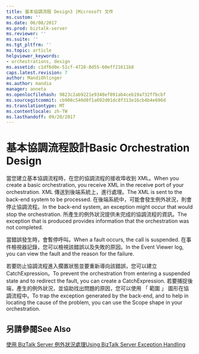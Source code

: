 ```yaml
---
title: 基本協調流程 Design3 |Microsoft 文件
ms.custom: ''
ms.date: 06/08/2017
ms.prod: biztalk-server
ms.reviewer: ''
ms.suite: ''
ms.tgt_pltfrm: ''
ms.topic: article
helpviewer_keywords:
- orchestrations, design
ms.assetid: c1df6d0e-51cf-4728-8d55-60eff21611b8
caps.latest.revision: 7
author: MandiOhlinger
ms.author: mandia
manager: anneta
ms.openlocfilehash: 9823c2ab9221e9348ef891ab4ceb19a732ffbcbf
ms.sourcegitcommit: cb908c540d8f1a692d01dc8f313e16cb4b4e696d
ms.translationtype: MT
ms.contentlocale: zh-TW
ms.lasthandoff: 09/20/2017
---
```

# <a name="basic-orchestration-design"></a><span data-ttu-id="dec12-102">基本協調流程設計</span><span class="sxs-lookup"><span data-stu-id="dec12-102">Basic Orchestration Design</span></span>
<span data-ttu-id="dec12-103">當您建立基本協調流程時，在您的協調流程的接收埠收到 XML。</span><span class="sxs-lookup"><span data-stu-id="dec12-103">When you create a basic orchestration, you receive XML in the receive port of your orchestration.</span></span> <span data-ttu-id="dec12-104">XML 傳送到後端系統上，進行處理。</span><span class="sxs-lookup"><span data-stu-id="dec12-104">The XML is sent to the back-end system to be processed.</span></span> <span data-ttu-id="dec12-105">在後端系統中，可能會發生例外狀況，則會停止協調流程。</span><span class="sxs-lookup"><span data-stu-id="dec12-105">In the back-end system, an exception might occur that would stop the orchestration.</span></span> <span data-ttu-id="dec12-106">所產生的例外狀況提供未完成的協調流程的資訊。</span><span class="sxs-lookup"><span data-stu-id="dec12-106">The exception that is produced provides information that the orchestration was not completed.</span></span>  
  
 <span data-ttu-id="dec12-107">當錯誤發生時，會暫停呼叫。</span><span class="sxs-lookup"><span data-stu-id="dec12-107">When a fault occurs, the call is suspended.</span></span> <span data-ttu-id="dec12-108">在事件檢視器記錄，您可以檢視該錯誤以及失敗的原因。</span><span class="sxs-lookup"><span data-stu-id="dec12-108">In the Event Viewer log, you can view the fault and the reason for the failure.</span></span>  
  
 <span data-ttu-id="dec12-109">若要防止協調流程進入擱置狀態並要重新導向該錯誤，您可以建立 CatchExpression。</span><span class="sxs-lookup"><span data-stu-id="dec12-109">To prevent the orchestration from entering a suspended state and to redirect the fault, you can create a CatchExpression.</span></span> <span data-ttu-id="dec12-110">若要捕捉後端，產生的例外狀況，並協助找出問題的原因，您可以使用 「 範圍 」 圖形在協調流程中。</span><span class="sxs-lookup"><span data-stu-id="dec12-110">To trap the exception generated by the back-end, and to help in locating the cause of the problem, you can use the Scope shape in your orchestration.</span></span>  
  
## <a name="see-also"></a><span data-ttu-id="dec12-111">另請參閱</span><span class="sxs-lookup"><span data-stu-id="dec12-111">See Also</span></span>  
 [<span data-ttu-id="dec12-112">使用 BizTalk Server 例外狀況處理</span><span class="sxs-lookup"><span data-stu-id="dec12-112">Using BizTalk Server Exception Handling</span></span>](../core/using-biztalk-server-exception-handling5.md)